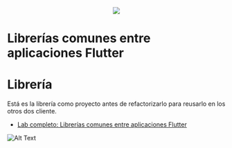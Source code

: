 <div style="text-align:center"><img src="http://blog.puntoycomalab.com/wp-content/uploads/2020/05/icons8-punto-y-coma-96.png" /></div>

# Librerías comunes entre aplicaciones Flutter 


# Librería

Está es la librería como proyecto antes de refactorizarlo para reusarlo en los otros dos cliente.

- [Lab completo: Librerías comunes entre aplicaciones Flutter ](http://blog.puntoycomalab.com/2021/01/04/librerias-comunes-entre-aplicaciones-flutter/)

![Alt Text](https://media.giphy.com/media/vFKqnCdLPNOKc/giphy.gif)

